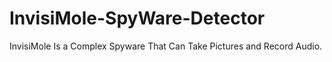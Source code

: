 # InvisiMole-SpyWare-Detector
InvisiMole Is a Complex Spyware That Can Take Pictures and Record Audio.
